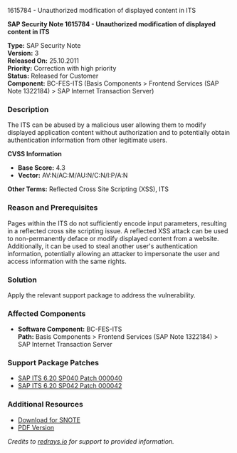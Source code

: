 1615784 - Unauthorized modification of displayed content in ITS

**SAP Security Note 1615784 - Unauthorized modification of displayed content in ITS**

**Type:** SAP Security Note  
**Version:** 3  
**Released On:** 25.10.2011  
**Priority:** Correction with high priority  
**Status:** Released for Customer  
**Component:** BC-FES-ITS (Basis Components > Frontend Services (SAP Note 1322184) > SAP Internet Transaction Server)  

### Description
The ITS can be abused by a malicious user allowing them to modify displayed application content without authorization and to potentially obtain authentication information from other legitimate users.

**CVSS Information**  
- **Base Score:** 4.3  
- **Vector:** AV:N/AC:M/AU:N/C:N/I:P/A:N  

**Other Terms:** Reflected Cross Site Scripting (XSS), ITS

### Reason and Prerequisites
Pages within the ITS do not sufficiently encode input parameters, resulting in a reflected cross site scripting issue. A reflected XSS attack can be used to non-permanently deface or modify displayed content from a website. Additionally, it can be used to steal another user's authentication information, potentially allowing an attacker to impersonate the user and access information with the same rights.

### Solution
Apply the relevant support package to address the vulnerability.

### Affected Components
- **Software Component:** BC-FES-ITS  
  **Path:** Basis Components > Frontend Services (SAP Note 1322184) > SAP Internet Transaction Server

### Support Package Patches
- [SAP ITS 6.20 SP040 Patch 000040](https://me.sap.com/softwarecenter/template/products/_APP=00200682500000001943&_EVENT=DISPHIER&HEADER=Y&FUNCTIONBAR=N&EVENT=TREE&NE=NAVIGATE&ENR=01200615320200005189&V=MAINT)
- [SAP ITS 6.20 SP042 Patch 000042](https://me.sap.com/softwarecenter/template/products/_APP=00200682500000001943&_EVENT=DISPHIER&HEADER=Y&FUNCTIONBAR=N&EVENT=TREE&NE=NAVIGATE&ENR=01200615320200005189&V=MAINT)

### Additional Resources
- [Download for SNOTE](https://notesdownloads.sap.com/note/0040000017283242017)
- [PDF Version](https://userapps.support.sap.com/sap/support/sfm/notes/print/0001615784?language=en-US&token=45498F01174FB04ABDC5E861DFA3FFA2)

*Credits to [redrays.io](https://redrays.io) for support to provided information.*